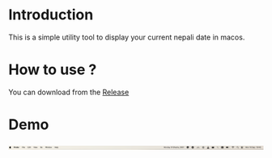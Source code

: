 # Introduction 
This is a simple utility tool to display your current nepali date in macos. 

# How to use ? 
You can download from the [Release](https://github.com/dibashthapa/current-nepali-date-macos/releases/download/v1/Nepali.Calendar.2024-09-16.19-48-30.zip)


# Demo
![Screenshot](demo.png)


